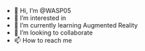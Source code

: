 - 👋 Hi, I’m @WASP05
- 👀 I’m interested in 
- 🌱 I’m currently learning Augmented Reality
- 💞️ I’m looking to collaborate
- 📫 How to reach me 

<!---
WASP05/WASP05 is a ✨ special ✨ repository because its `README.md` (this file) appears on your GitHub profile.
You can click the Preview link to take a look at your changes.
--->
